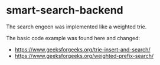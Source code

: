# smart-search-backend

The search engeen was implemented like a weighted trie.

The basic code example was found here and changed:

- https://www.geeksforgeeks.org/trie-insert-and-search/
- https://www.geeksforgeeks.org/weighted-prefix-search/
